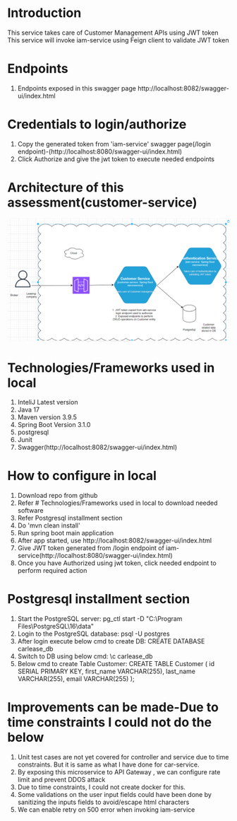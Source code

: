 # Introduction
This service takes care of Customer Management APIs using JWT token
This service will invoke iam-service using Feign client to validate JWT token

# Endpoints
1. Endpoints exposed in this swagger page http://localhost:8082/swagger-ui/index.html

# Credentials to login/authorize
1. Copy the generated token from 'iam-service' swagger page(/login endpoint)-(http://localhost:8080/swagger-ui/index.html)
2. Click Authorize and give the jwt token  to execute needed endpoints

# Architecture of this assessment(customer-service)
![img.png](img.png)

# Technologies/Frameworks used in local
1. InteliJ Latest version
2. Java 17
3. Maven version 3.9.5
4. Spring Boot Version 3.1.0
5. postgresql
6. Junit
7. Swagger(http://localhost:8082/swagger-ui/index.html)

# How to configure in local
1. Download repo from github
2. Refer # Technologies/Frameworks used in local to download needed software
3. Refer Postgresql installment section
4. Do 'mvn clean install'
5. Run spring boot main application
6. After app started, use http://localhost:8082/swagger-ui/index.html
7. Give JWT token generated from /login endpoint of iam-service(http://localhost:8080/swagger-ui/index.html)
8. Once you have Authorized using jwt token, click needed endpoint to perform required action

#  Postgresql installment section
1. Start the PostgreSQL server:
   pg_ctl start -D "C:\Program Files\PostgreSQL\16\data"
2. Login to the PostgreSQL database:
   psql -U postgres
3. After login execute below cmd to create DB:
   CREATE DATABASE carlease_db
4. Switch to DB using below cmd:
   \c carlease_db
5. Below cmd to create Table Customer:
   CREATE TABLE Customer (
   id SERIAL PRIMARY KEY,
   first_name VARCHAR(255),
   last_name VARCHAR(255),
   email VARCHAR(255)
   );

# Improvements can be made-Due to time constraints I could not do the below
1. Unit test cases are not yet covered for controller and service due to time constraints. But it is same as what I have done for car-service.
2. By exposing this microservice to API Gateway , we can configure rate limit and prevent DDOS attack
3. Due to time constraints, I could not create docker for this.
4. Some validations on the user input fields could have been done by sanitizing the inputs fields to avoid/escape html characters
5. We can enable retry on 500 error when invoking iam-service